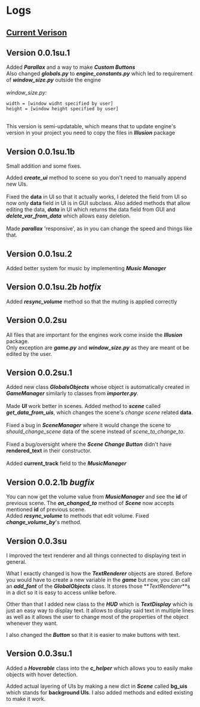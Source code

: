 # Logs

## [Current Verison](#version-003su1)

## Version 0.0.1su.1
Added ***Parallax*** and a way to make ***Custom Buttons***<br>
Also changed ***globals.py*** to ***engine_constants.py*** 
which led to requirement of ***window_size.py*** outside the engine
<br>
<br>
*window_size.py:*
```
width = [window widht specified by user]
height = [window height specified by user]
```
<br>
This version is semi-updatable, which means that to update engine's version in your project 
you need to copy the files in <i><b>Illusion</b></i> package

## Version 0.0.1su.1b
Small addition and some fixes.

Added **_create_ui_** method to scene so you don't need to manually append new UIs.
<br>
<br>
Fixed the **data** in UI so that it actually works, I deleted the field from UI so now only **data** field in UI is in GUI subclass. Also added methods that allow editing the data, **_data_** in UI which returns the data field from GUI and **_delete_var_from_data_** which allows easy deletion.
<br>
<br>
Made **_parallax_** 'responsive', as in you can change the speed and things like that.

## Version 0.0.1su.2
Added better system for music by implementing _**Music Manager**_

## Version 0.0.1su.2b _hotfix_
Added _**resync_volume**_ method so that the muting is applied correctly

## Version 0.0.2su
All files that are important for the engines work come inside the _**Illusion**_ package.<br>
Only exception are **_game.py_** and **_window_size.py_** as they are meant ot be edited by the user.

## Version 0.0.2su.1
Added new class **_GlobalsObjects_** whose object is automatically created in _**GameManager**_ similarly to classes from _**importer.py**_.
<br>
<br>
Made _**UI**_ work better in scenes. Added method to _**scene**_ called **_get_data_from_uis_**, which changes the scene's _change scene_ related **data**.
<br>
<br>
Fixed a bug in _**SceneManager**_ where it would change the scene to _should_change_scene_ data of the scene instead of _scene_to_change_to_.
<br>
<br>
Fixed a bug/oversight where the **_Scene Change Button_** didn't have **rendered_text** in their constructor.
<br>
<br>
Added **current_track** field to the _**MusicManager**_

## Version 0.0.2.1b _bugfix_
You can now get the volume value from **_MusicManager_** and see the **id** of previous scene. The _**on_changed_to**_ method of **_Scene_** now accepts mentioned **id** of previous scene.
<br>
Added **_resync_volume_** to methods that edit volume. Fixed **_change_volume_by_**'s method. 

## Version 0.0.3su
I improved the text renderer and all things connected to displaying text in general.

What I exactly changed is how the **_TextRenderer_** objects are stored. Before you would have to create a new variable in the **_game_** but now, you can call an **_add_font_** of the _**GlobalObjects**_ class. It stores those **_TextRenderer_**s in a dict so it is easy to access unlike before.

Other than that I added new class to the **_HUD_** which is **_TextDisplay_** which is just an easy way to display text. It allows to display said text in multiple lines as well as it allows the user to change most of the properties of the object whenever they want.

I also changed the **_Button_** so that it is easier to make buttons with text.

## Version 0.0.3su.1
Added a **_Hoverable_** class into the **_c_helper_** which allows you to easily make objects with hover detection.

Added actual layering of UIs by making a new dict in **_Scene_** called **bg_uis** which stands for **background UIs**. I also added methods and edited existing to make it work.